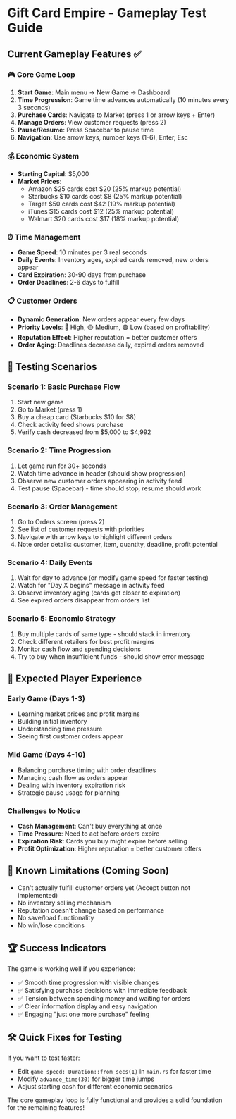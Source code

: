 # Gift Card Empire - Gameplay Test Guide

## Current Gameplay Features ✅

### 🎮 **Core Game Loop**
1. **Start Game**: Main menu → New Game → Dashboard
2. **Time Progression**: Game time advances automatically (10 minutes every 3 seconds)
3. **Purchase Cards**: Navigate to Market (press 1 or arrow keys + Enter)
4. **Manage Orders**: View customer requests (press 2)
5. **Pause/Resume**: Press Spacebar to pause time
6. **Navigation**: Use arrow keys, number keys (1-6), Enter, Esc

### 💰 **Economic System**
- **Starting Capital**: $5,000
- **Market Prices**: 
  - Amazon $25 cards cost $20 (25% markup potential)
  - Starbucks $10 cards cost $8 (25% markup potential)
  - Target $50 cards cost $42 (19% markup potential)
  - iTunes $15 cards cost $12 (25% markup potential)
  - Walmart $20 cards cost $17 (18% markup potential)

### ⏰ **Time Management**
- **Game Speed**: 10 minutes per 3 real seconds
- **Daily Events**: Inventory ages, expired cards removed, new orders appear
- **Card Expiration**: 30-90 days from purchase
- **Order Deadlines**: 2-6 days to fulfill

### 📋 **Customer Orders**
- **Dynamic Generation**: New orders appear every few days
- **Priority Levels**: 🔴 High, 🟡 Medium, 🟢 Low (based on profitability)
- **Reputation Effect**: Higher reputation = better customer offers
- **Order Aging**: Deadlines decrease daily, expired orders removed

## 🧪 **Testing Scenarios**

### **Scenario 1: Basic Purchase Flow**
1. Start new game
2. Go to Market (press 1)
3. Buy a cheap card (Starbucks $10 for $8)
4. Check activity feed shows purchase
5. Verify cash decreased from $5,000 to $4,992

### **Scenario 2: Time Progression**
1. Let game run for 30+ seconds
2. Watch time advance in header (should show progression)
3. Observe new customer orders appearing in activity feed
4. Test pause (Spacebar) - time should stop, resume should work

### **Scenario 3: Order Management**
1. Go to Orders screen (press 2)
2. See list of customer requests with priorities
3. Navigate with arrow keys to highlight different orders
4. Note order details: customer, item, quantity, deadline, profit potential

### **Scenario 4: Daily Events**
1. Wait for day to advance (or modify game speed for faster testing)
2. Watch for "Day X begins" message in activity feed
3. Observe inventory aging (cards get closer to expiration)
4. See expired orders disappear from orders list

### **Scenario 5: Economic Strategy**
1. Buy multiple cards of same type - should stack in inventory
2. Check different retailers for best profit margins
3. Monitor cash flow and spending decisions
4. Try to buy when insufficient funds - should show error message

## 🎯 **Expected Player Experience**

### **Early Game (Days 1-3)**
- Learning market prices and profit margins
- Building initial inventory
- Understanding time pressure
- Seeing first customer orders appear

### **Mid Game (Days 4-10)**
- Balancing purchase timing with order deadlines
- Managing cash flow as orders appear
- Dealing with inventory expiration risk
- Strategic pause usage for planning

### **Challenges to Notice**
- **Cash Management**: Can't buy everything at once
- **Time Pressure**: Need to act before orders expire
- **Expiration Risk**: Cards you buy might expire before selling
- **Profit Optimization**: Higher reputation = better customer offers

## 🐛 **Known Limitations (Coming Soon)**
- Can't actually fulfill customer orders yet (Accept button not implemented)
- No inventory selling mechanism
- Reputation doesn't change based on performance
- No save/load functionality
- No win/lose conditions

## 🏆 **Success Indicators**
The game is working well if you experience:
- ✅ Smooth time progression with visible changes
- ✅ Satisfying purchase decisions with immediate feedback
- ✅ Tension between spending money and waiting for orders
- ✅ Clear information display and easy navigation
- ✅ Engaging "just one more purchase" feeling

## 🛠 **Quick Fixes for Testing**
If you want to test faster:
- Edit `game_speed: Duration::from_secs(1)` in `main.rs` for faster time
- Modify `advance_time(30)` for bigger time jumps
- Adjust starting cash for different economic scenarios

The core gameplay loop is fully functional and provides a solid foundation for the remaining features!